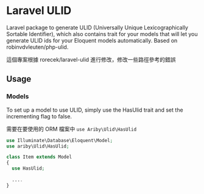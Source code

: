 # Laravel ULID

Laravel package to generate ULID (Universally Unique Lexicographically Sortable Identifier), which also contains trait for your models that will let you generate ULID ids for your Eloquent models automatically. Based on robinvdvleuten/php-ulid.

這個專案根據 rorecek/laravel-ulid 進行修改，修改一些路徑參考的錯誤

## Usage

### Models

To set up a model to use ULID, simply use the HasUlid trait and set the incrementing flag to false.

需要在要使用的 ORM 檔案中 `use Ariby\Ulid\HasUlid`

``` php
use Illuminate\Database\Eloquent\Model;
use ariby\Ulid\HasUlid;

class Item extends Model
{
  use HasUlid;
 
  ....
}
```